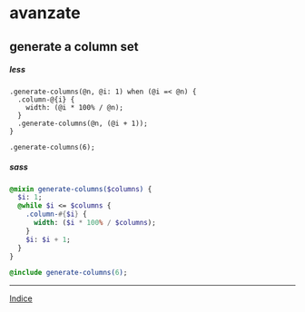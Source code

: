 # avanzate

## generate a column set

##### less

```less
.generate-columns(@n, @i: 1) when (@i =< @n) {
  .column-@{i} {
    width: (@i * 100% / @n);
  }
  .generate-columns(@n, (@i + 1));
}

.generate-columns(6);
```

##### sass

```sass
@mixin generate-columns($columns) {
  $i: 1;
  @while $i <= $columns {
    .column-#{$i} {
      width: ($i * 100% / $columns);
    }
    $i: $i + 1;
  }
}

@include generate-columns(6);
```

---

[Indice](README.md#lezioni)
